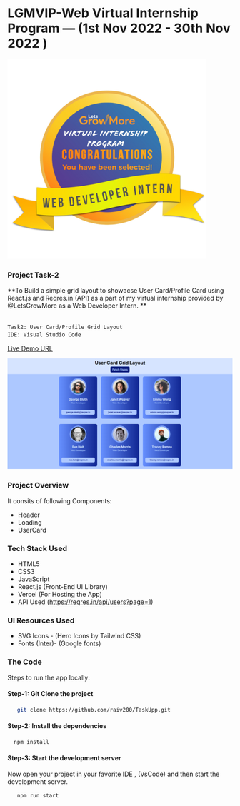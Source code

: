 # LGMVIP-Web Virtual Internship Program — (1st Nov 2022 - 30th Nov 2022 )
  
  ![LGMVIP-Web Internship Projects](./public/web-developer.PNG)

### Project Task-2

**To Build a simple grid layout to showacse User Card/Profile Card using React.js and Reqres.in (API) as a part of my virtual internship provided by @LetsGrowMore as a Web Developer Intern. **

```bash

Task2: User Card/Profile Grid Layout
IDE: Visual Studio Code

```


[Live Demo URL](https://user-card-grid-layout-raivikas.vercel.app/)


![Poject Final View](./public/user-grid-layout.PNG)

### Project Overview

It consits of following Components:

* Header
* Loading
* UserCard

### Tech Stack Used

- HTML5
- CSS3
- JavaScript
- React.js (Front-End UI Library)
- Vercel (For Hosting the App)
- API Used (https://reqres.in/api/users?page=1)

### UI Resources Used

* SVG Icons - (Hero Icons by Tailwind CSS)
* Fonts (Inter)- (Google fonts)

### The Code

Steps to run the app locally:


#### Step-1: Git Clone the project

```bash
   git clone https://github.com/raiv200/TaskUpp.git
```

#### Step-2: Install the dependencies

```bash
  npm install
```


#### Step-3: Start the development server

Now open your project in your favorite IDE , (VsCode) and then start the development server.

```bash
   npm run start
```
